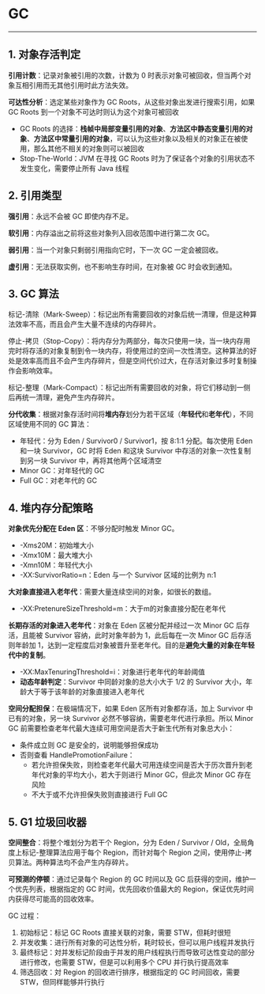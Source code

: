 # GC

---

## 1. 对象存活判定

**引用计数**：记录对象被引用的次数，计数为 0 时表示对象可被回收，但当两个对象互相引用而无其他引用时此方法失效。

**可达性分析**：选定某些对象作为 GC Roots，从这些对象出发进行搜索引用，如果 GC Roots 到一个对象不可达时则认为这个对象可被回收

* GC Roots 的选择：**栈帧中局部变量引用的对象**、**方法区中静态变量引用的对象**、**方法区中常量引用的对象**，可以认为这些对象以及相关的对象正在被使用，那么其他不相关的对象则可以被回收
* Stop-The-World：JVM 在寻找 GC Roots 时为了保证各个对象的引用状态不发生变化，需要停止所有 Java 线程

## 2. 引用类型

**强引用**：永远不会被 GC 即使内存不足。

**软引用**：内存溢出之前将这些对象列入回收范围中进行第二次 GC。

**弱引用**：当一个对象只剩弱引用指向它时，下一次 GC 一定会被回收。

**虚引用**：无法获取实例，也不影响生存时间，在对象被 GC 时会收到通知。

## 3. GC 算法

标记-清除（Mark-Sweep）：标记出所有需要回收的对象后统一清理，但是这种算法效率不高，而且会产生大量不连续的内存碎片。

停止-拷贝（Stop-Copy）：将内存分为两部分，每次只使用一块，当一块内存用完时将存活的对象复制到令一块内存，将使用过的空间一次性清空。这种算法的好处是效率高而且不会产生内存碎片，但是空间代价过大，在存活对象过多时复制操作会影响效率。

标记-整理（Mark-Compact）：标记出所有需要回收的对象，将它们移动到一侧后再统一清理，避免产生内存碎片。

**分代收集**：根据对象存活时间将**堆内存**划分为若干区域（**年轻代**和**老年代**），不同区域使用不同的 GC 算法：

* 年轻代：分为 Eden / Survivor0 / Survivor1，按 8:1:1 分配。每次使用 Eden 和一块 Survivor，GC 时将 Eden 和这块 Survivor 中存活的对象一次性复制到另一块 Survivor 中，再将其他两个区域清空
* Minor GC：对年轻代的 GC
* Full GC：对老年代的 GC

## 4. 堆内存分配策略

**对象优先分配在 Eden 区**：不够分配时触发 Minor GC。

* -Xms20M：初始堆大小
* -Xmx10M：最大堆大小
* -Xmn10M：年轻代大小
* -XX:SurvivorRatio=n：Eden 与一个 Survivor 区域的比例为 n:1

**大对象直接进入老年代**：需要大量连续空间的对象，如很长的数组。

* -XX:PretenureSizeThreshold=m：大于m的对象直接分配在老年代

**长期存活的对象进入老年代**：对象在 Eden 区被分配并经过一次 Minor GC 后存活，且能被 Survivor 容纳，此时对象年龄为 1，此后每在一次 Minor GC 后存活则年龄加 1，达到一定程度后对象被晋升至老年代。目的是**避免大量的对象在年轻代中的复制**。

* -XX:MaxTenuringThreshold=i：对象进行老年代的年龄阈值
* **动态年龄判定**：Survivor 中同龄对象的总大小大于 1/2 的 Survivor 大小，年龄大于等于该年龄的对象直接进入老年代

**空间分配担保**：在极端情况下，如果 Eden 区所有对象都存活，加上 Survivor 中已有的对象，另一块 Survivor 必然不够容纳，需要老年代进行承担。所以 Minor GC 前需要检查老年代最大连续可用空间是否大于新生代所有对象总大小：

* 条件成立则 GC 是安全的，说明能够担保成功
* 否则查看 HandlePromotionFailure：
  * 若允许担保失败，则检查老年代最大可用连续空间是否大于历次晋升到老年代对象的平均大小，若大于则进行 Minor GC，但此次 Minor GC 存在风险
  * 不大于或不允许担保失败则直接进行 Full GC

## 5. G1 垃圾回收器

**空间整合**：将整个堆划分为若干个 Region，分为 Eden / Survivor / Old，全局角度上标记-整理算法应用于每个 Region，而针对每个 Region 之间，使用停止-拷贝算法。两种算法均不会产生内存碎片。

**可预测的停顿**：通过记录每个 Region 的 GC 时间以及 GC 后获得的空间，维护一个优先列表，根据指定的 GC 时间，优先回收价值最大的 Region，保证优先时间内获得尽可能高的回收效率。

GC 过程：

1. 初始标记：标记 GC Roots 直接关联的对象，需要 STW，但耗时很短
2. 并发收集：进行所有对象的可达性分析，耗时较长，但可以用户线程并发执行
3. 最终标记：対并发标记阶段由于并发的用户线程执行而导致可达性变动的部分进行修改，也需要 STW，但是可以利用多个 CPU 并行执行提高效率
4. 筛选回收：対 Region 的回收进行排序，根据指定的 GC 时间回收，需要 STW，但同样能够并行执行
